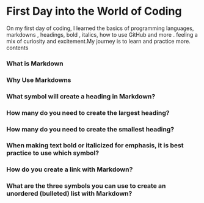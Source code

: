 # First Day  into the World of Coding

On my first day of coding, I learned the basics of programming languages, markdowns , headings, bold , italics, how to use GitHub and more .  feeling a mix of curiosity and excitement.My journey is to learn and  practice more.
 contents
### What is Markdown
### Why Use Markdowns
### What symbol will create a heading in Markdown?
### How many do you need to create the largest heading?
### How many do you need to create the smallest heading?
### When making text bold or italicized for emphasis, it is best practice to use which symbol?
### How do you create a link with Markdown?
### What are the three symbols you can use to create an unordered (bulleted) list with Markdown?

 
